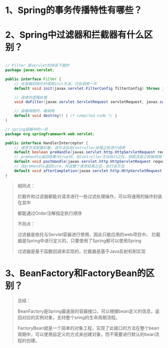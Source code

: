 # 1、Spring的事务传播特性有哪些？


# 2、Spring中过滤器和拦截器有什么区别？
```java

// Filter 是servlet的体系下面的
package javax.servlet;

public interface Filter {
    // 在容器初始化时调用init方法，只会调用一次
    default void init(javax.servlet.FilterConfig filterConfig) throws javax.servlet.ServletException { /* compiled code */ }

    // 具体的逻辑处理
    void doFilter(javax.servlet.ServletRequest servletRequest, javax.servlet.ServletResponse servletResponse, javax.servlet.FilterChain filterChain) throws java.io.IOException, javax.servlet.ServletException;

    // 容器销毁时，被调用
    default void destroy() { /* compiled code */ }
}

// spring容器中的一员
package org.springframework.web.servlet;

public interface HandlerInterceptor {
    // 请求方法前置拦截，该方法会在Controller处理之前进行调用
    default boolean preHandle(javax.servlet.http.HttpServletRequest request, javax.servlet.http.HttpServletResponse response, java.lang.Object handler) throws java.lang.Exception { /* compiled code */ }
    // preHandle返回结果为true时，在Controller方法执行之后，视图渲染之前被调用
    default void postHandle(javax.servlet.http.HttpServletRequest request, javax.servlet.http.HttpServletResponse response, java.lang.Object handler, @org.springframework.lang.Nullable org.springframework.web.servlet.ModelAndView modelAndView) throws java.lang.Exception { /* compiled code */ }
    // 在preHandle返回ture，并且整个请求结束之后，执行该方法
    default void afterCompletion(javax.servlet.http.HttpServletRequest request, javax.servlet.http.HttpServletResponse response, java.lang.Object handler, @org.springframework.lang.Nullable java.lang.Exception ex) throws java.lang.Exception { /* compiled code */ }
}
```
> 相同点：
> 
> 拦截件和过滤器都能对请求进行一些过滤处理操作，可以将通用的操作封装在其中
> 
> 都能通过Order注解指定执行顺序
> 
> 不同点：
> 
> 过滤器是依托与Servlet容器进行使用，因此只能应用的web项目中，
> 拦截器是Spring中进行定义的，只要使用了Spring都可以使用Spring
> 
> 过滤器是基于函数回调来实现的，拦截器是基于Java反射机制实现
> 
# 3、BeanFactory和FactoryBean的区别？
> 总结：
> 
> BeanFactory是Spring最底层的容器接口，可以根据bean定义的信息，返回对应的实例对象，支持整个sring的生命周期流程。
> 
> FactoryBean就是一个简单的对象工程，实现了此接口的方法在整个bean周期中，可以使用自定义的方式来创建对象，而不需要进行默认的bean流程的创建。
> 
